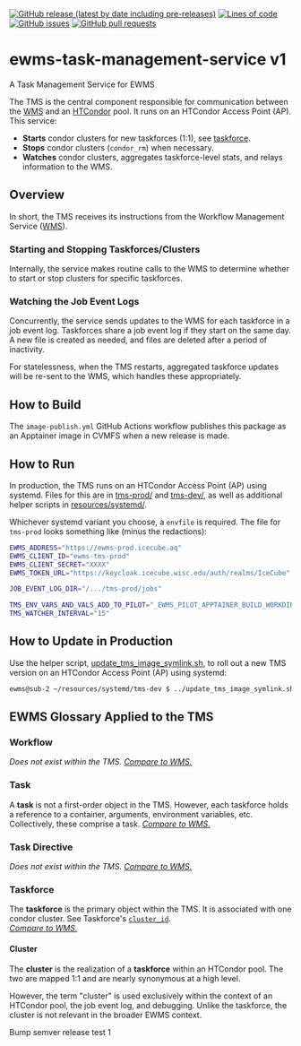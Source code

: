 <!--- Top of README Badges (automated) --->
[![GitHub release (latest by date including pre-releases)](https://img.shields.io/github/v/release/Observation-Management-Service/ewms-task-management-service?include_prereleases)](https://github.com/Observation-Management-Service/ewms-task-management-service/) [![Lines of code](https://img.shields.io/tokei/lines/github/Observation-Management-Service/ewms-task-management-service)](https://github.com/Observation-Management-Service/ewms-task-management-service/) [![GitHub issues](https://img.shields.io/github/issues/Observation-Management-Service/ewms-task-management-service)](https://github.com/Observation-Management-Service/ewms-task-management-service/issues?q=is%3Aissue+sort%3Aupdated-desc+is%3Aopen) [![GitHub pull requests](https://img.shields.io/github/issues-pr/Observation-Management-Service/ewms-task-management-service)](https://github.com/Observation-Management-Service/ewms-task-management-service/pulls?q=is%3Apr+sort%3Aupdated-desc+is%3Aopen)
<!--- End of README Badges (automated) --->

# ewms-task-management-service v1

A Task Management Service for EWMS

The TMS is the central component responsible for communication between the [WMS](https://github.com/Observation-Management-Service/ewms-workflow-management-service) and an [HTCondor](https://htcondor.org/) pool. It runs on an HTCondor Access Point (AP). This service:

- **Starts** condor clusters for new taskforces (1:1), see [taskforce](#taskforce).
- **Stops** condor clusters (`condor_rm`) when necessary.
- **Watches** condor clusters, aggregates taskforce-level stats, and relays information to the WMS.

## Overview

In short, the TMS receives its instructions from the Workflow Management Service ([WMS](https://github.com/Observation-Management-Service/ewms-workflow-management-service)).

### Starting and Stopping Taskforces/Clusters

Internally, the service makes routine calls to the WMS to determine whether to start or stop clusters for specific taskforces.

### Watching the Job Event Logs

Concurrently, the service sends updates to the WMS for each taskforce in a job event log. Taskforces share a job event log if they start on the same day. A new file is created as needed, and files are deleted after a period of inactivity.

For statelessness, when the TMS restarts, aggregated taskforce updates will be re-sent to the WMS, which handles these appropriately.

## How to Build

The `image-publish.yml` GitHub Actions workflow publishes this package as an Apptainer image in CVMFS when a new release is made.

## How to Run

In production, the TMS runs on an HTCondor Access Point (AP) using systemd. Files for this are in [tms-prod/](./resources/systemd/tms-prod) and [tms-dev/](./resources/systemd/tms-dev), as well as additional helper scripts in [resources/systemd/](./resources/systemd/).

Whichever systemd variant you choose, a `envfile` is required. The file for `tms-prod` looks something like (minus the redactions):

```bash
EWMS_ADDRESS="https://ewms-prod.icecube.aq"
EWMS_CLIENT_ID="ewms-tms-prod"
EWMS_CLIENT_SECRET="XXXX"
EWMS_TOKEN_URL="https://keycloak.icecube.wisc.edu/auth/realms/IceCube"

JOB_EVENT_LOG_DIR="/.../tms-prod/jobs"

TMS_ENV_VARS_AND_VALS_ADD_TO_PILOT="_EWMS_PILOT_APPTAINER_BUILD_WORKDIR=/srv/var_tmp/"
TMS_WATCHER_INTERVAL="15"
```

## How to Update in Production

Use the helper script, [update_tms_image_symlink.sh](resources/systemd/update_tms_image_symlink.sh), to roll out a new TMS version on an HTCondor Access Point (AP) using systemd:

```bash
ewms@sub-2 ~/resources/systemd/tms-dev $ ../update_tms_image_symlink.sh v1.2.3
```

## EWMS Glossary Applied to the TMS

### Workflow

_Does not exist within the TMS._ _[Compare to WMS.](https://github.com/Observation-Management-Service/ewms-workflow-management-service#workflow)_

### Task

A **task** is not a first-order object in the TMS. However, each taskforce holds a reference to a container, arguments, environment variables, etc. Collectively, these comprise a task. _[Compare to WMS.](https://github.com/Observation-Management-Service/ewms-workflow-management-service#task)_

### Task Directive

_Does not exist within the TMS._ _[Compare to WMS.](https://github.com/Observation-Management-Service/ewms-workflow-management-service#task-directive)_

### Taskforce

The **taskforce** is the primary object within the TMS. It is associated with one condor cluster. See Taskforce's [`cluster_id`](https://github.com/Observation-Management-Service/ewms-workflow-management-service/blob/main/Docs/Models/TaskforceObject.md).  
_[Compare to WMS.](https://github.com/Observation-Management-Service/ewms-workflow-management-service#taskforce)_

#### Cluster

The **cluster** is the realization of a **taskforce** within an HTCondor pool. The two are mapped 1:1 and are nearly synonymous at a high level.

However, the term "cluster" is used exclusively within the context of an HTCondor pool, the job event log, and debugging. Unlike the taskforce, the cluster is not relevant in the broader EWMS context.

Bump semver release test 1
